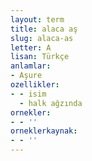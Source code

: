 ```yaml
---
layout: term
title: alaca aş
slug: alaca-as
letter: A
lisan: Türkçe
anlamlar:
- Aşure
ozellikler:
- - isim
  - halk ağzında
ornekler:
- - ''
orneklerkaynak:
- - ''
---
```

